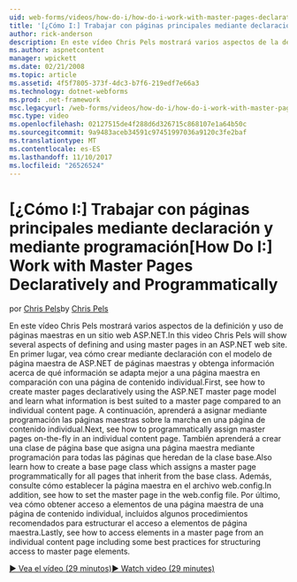 ```yaml
---
uid: web-forms/videos/how-do-i/how-do-i-work-with-master-pages-declaratively-and-programmatically
title: '[¿Cómo I:] Trabajar con páginas principales mediante declaración y mediante programación | Documentos de Microsoft'
author: rick-anderson
description: En este vídeo Chris Pels mostrará varios aspectos de la definición y uso de páginas maestras en un sitio web ASP.NET. En primer lugar, consulte how to create declarati páginas maestras...
ms.author: aspnetcontent
manager: wpickett
ms.date: 02/21/2008
ms.topic: article
ms.assetid: 4f5f7805-373f-4dc3-b7f6-219edf7e66a3
ms.technology: dotnet-webforms
ms.prod: .net-framework
msc.legacyurl: /web-forms/videos/how-do-i/how-do-i-work-with-master-pages-declaratively-and-programmatically
msc.type: video
ms.openlocfilehash: 02127515de4f288d6d326715c868107e1a64b50c
ms.sourcegitcommit: 9a9483aceb34591c97451997036a9120c3fe2baf
ms.translationtype: MT
ms.contentlocale: es-ES
ms.lasthandoff: 11/10/2017
ms.locfileid: "26526524"
---
```

<a name="how-do-i-work-with-master-pages-declaratively-and-programmatically"></a><span data-ttu-id="8d197-104">[¿Cómo I:] Trabajar con páginas principales mediante declaración y mediante programación</span><span class="sxs-lookup"><span data-stu-id="8d197-104">[How Do I:] Work with Master Pages Declaratively and Programmatically</span></span>
====================
<span data-ttu-id="8d197-105">por [Chris Pels](https://twitter.com/chrispels)</span><span class="sxs-lookup"><span data-stu-id="8d197-105">by [Chris Pels](https://twitter.com/chrispels)</span></span>

<span data-ttu-id="8d197-106">En este vídeo Chris Pels mostrará varios aspectos de la definición y uso de páginas maestras en un sitio web ASP.NET.</span><span class="sxs-lookup"><span data-stu-id="8d197-106">In this video Chris Pels will show several aspects of defining and using master pages in an ASP.NET web site.</span></span> <span data-ttu-id="8d197-107">En primer lugar, vea cómo crear mediante declaración con el modelo de página maestra de ASP.NET de páginas maestras y obtenga información acerca de qué información se adapta mejor a una página maestra en comparación con una página de contenido individual.</span><span class="sxs-lookup"><span data-stu-id="8d197-107">First, see how to create master pages declaratively using the ASP.NET master page model and learn what information is best suited to a master page compared to an individual content page.</span></span> <span data-ttu-id="8d197-108">A continuación, aprenderá a asignar mediante programación las páginas maestras sobre la marcha en una página de contenido individual.</span><span class="sxs-lookup"><span data-stu-id="8d197-108">Next, see how to programmatically assign master pages on-the-fly in an individual content page.</span></span> <span data-ttu-id="8d197-109">También aprenderá a crear una clase de página base que asigna una página maestra mediante programación para todas las páginas que heredan de la clase base.</span><span class="sxs-lookup"><span data-stu-id="8d197-109">Also learn how to create a base page class which assigns a master page programmatically for all pages that inherit from the base class.</span></span> <span data-ttu-id="8d197-110">Además, consulte cómo establecer la página maestra en el archivo web.config.</span><span class="sxs-lookup"><span data-stu-id="8d197-110">In addition, see how to set the master page in the web.config file.</span></span> <span data-ttu-id="8d197-111">Por último, vea cómo obtener acceso a elementos de una página maestra de una página de contenido individual, incluidos algunos procedimientos recomendados para estructurar el acceso a elementos de página maestra.</span><span class="sxs-lookup"><span data-stu-id="8d197-111">Lastly, see how to access elements in a master page from an individual content page including some best practices for structuring access to master page elements.</span></span>

[<span data-ttu-id="8d197-112">&#9654; Vea el vídeo (29 minutos)</span><span class="sxs-lookup"><span data-stu-id="8d197-112">&#9654; Watch video (29 minutes)</span></span>](https://channel9.msdn.com/Blogs/ASP-NET-Site-Videos/how-do-i-work-with-master-pages-declaratively-and-programmatically)
